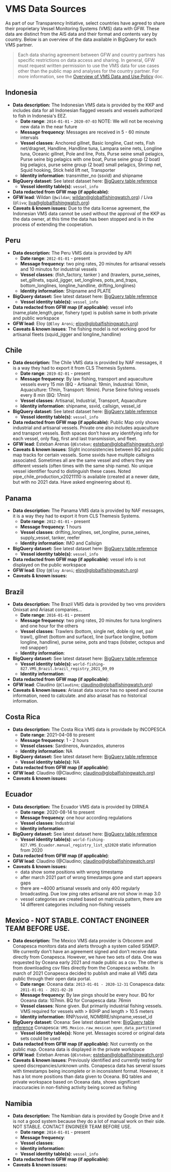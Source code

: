 # VMS Data Sources

As part of our Transparency Initiative, select countries have agreed to share their proprietary Vessel Monitoring Systems (VMS) data with GFW. These data are distinct from the AIS data and their format and contents vary by country. Below is an overview of the data available in BigQuery for each VMS partner.

> Each data sharing agreement between GFW and country partners has specific restrictions on data access and sharing. In general, GFW  must request written permission to use the VMS data for use cases other than the public map and analyses for the country partner. For more information, see the [Overview of VMS Data and Use Policy](https://docs.google.com/document/d/1J6CFWGwILjlBwuuv33DqjG9iQ_0eOIy-5U-o_RkGKtg/edit?usp=sharing) doc.

## Indonesia

+ **Data description:** The Indonesian VMS data is provided by the KKP and includes data for all Indonesian flagged vessels and vessels authorized to fish in Indonesia's EEZ.
  + **Date range**: `2014-01-01` - `2020-07-03` NOTE: We will not be receiving new data in the near future
  + **Message frequency**: Messages are received in 5 - 60 minute intervals
  + **Vessel classes**: Anchored gillnet, Basic longline, Cast nets, Fish net/dragnet, Handline, Handline tuna, Lampara seine nets, Longline tuna, Oceanic gillnet, Pole and line, Pots, Purse seine small pelagics, Purse seine big pelagics with one boat, Purse seine group (2 boat) big pelagics, purse seine group (2 boat) small pelagics, Shrimp net, Squid hooking, Stick held lift net, Transporter
  + **Identity information**: transmitter_no (ssvid) and shipname
+ **BigQuery dataset:** See latest dataset here: [BigQuery table reference](https://github.com/GlobalFishingWatch/bigquery-documentation-wf827/wiki/BigQuery-Table-Reference)
  + **Vessel identity table(s)**: `vessel_info`
+ **Data redacted from GFW map (if applicable)**:  
+ **GFW lead**: Wildan (`@wildan`; wildan@globalfishingwatch.org) / Liva (`@liva`; liva@globalfishingwatch.org)
+ **Caveats & known issues:** Due to the data license agreement, the Indonesian VMS data cannot be used without the approval of the KKP as the data owner, at this time the data has been stopped and is in the process of extending the cooperation.


## Peru

+ **Data description:** The Peru VMS data is provided by API
  + **Date range**: `2012-01-01` - present
  + **Message frequency**: two ping rates, 20 minutes for artisanal vessels and 10 minutos for industrial vessels
  + **Vessel classes**: (fish_factory, tanker ) and (trawlers, purse_seines, set_gillnets, squid_jigger, set_longlines, pots_and_traps, bottom_longlines, longline_handline, drifting_longlines) 
  + **Identity information**: Shipname and PLATE
+ **BigQuery dataset:** See latest dataset here: [BigQuery table reference](https://github.com/GlobalFishingWatch/bigquery-documentation-wf827/wiki/BigQuery-Table-Reference)
  + **Vessel identity table(s)**: `vessel_info`
+ **Data redacted from GFW map (if applicable)**: vessel info (name,plate,length,gear, fishery type) is publish same in both private and public workspace
+ **GFW lead**: Eloy (`@Eloy Aroni`; eloy@globalfishingwatch.org)
+ **Caveats & known issues**: The fishing model is not working good for artisanal fleets (squid_jigger and longline_handline)

## Chile

+ **Data description:** The Chile VMS data is provided by NAF messages, it is a way they had to export it from CLS Themesis Systems.
  + **Date range**: `2019-02-01` - present
  + **Message frequency**: By law fishing, transport and aquaculture vessels every 15 min (BQ - Artisanal: 19min, Industrial: 10min, Aquaculture: 17min, Transport: 16min). Purse Seine fishing vessels every 8 min (BQ: 17min)
  + **Vessel classes**: Artisanal, Industrial, Transport, Aquaculture
  + **Identity information**: shipname, ssvid, callsign, vessel_id
+ **BigQuery dataset:** See latest dataset here: [BigQuery table reference](https://github.com/GlobalFishingWatch/bigquery-documentation-wf827/wiki/BigQuery-Table-Reference)
  + **Vessel identity table(s)**: `vessel_info`
+ **Data redacted from GFW map (if applicable)**: Public Map only shows industrial and artisanal vessels. Private one also includes aquaculture and transport vessels. Both spaces don’t have any identifying info for each vessel, only flag, first and last transmission, and fleet.
+ **GFW lead**: Esteban Arenas (`@Esteban`; esteban@globalfishingwatch.org)
+ **Caveats & known issues**: Slight inconsistencies between BQ and public map tracks for certain vessels. Some ssvids have multiple callsigns associated. Sometimes all are the same vessel and others they are different vessels (often times with the same ship name). No unique vessel identifier found to distinguish these cases. Noted pipe_chile_production_v20211110 is available (created at a newer date, but with no 2021 data. Have asked engineering about it).

## Panama 

+ **Data description:** The Panama VMS data is provided by NAF messages, it is a way they had to export it from CLS Themesis Systems.
  + **Date range**: `2012-01-01` - present
  + **Message frequency**: 1 hours
  + **Vessel classes**: drifting_longlines, set_longline, purse_seines, supply_vessel, tanker, reefer
  + **Identity information**: IMO and Callsign
+ **BigQuery dataset:** See latest dataset here: [BigQuery table reference](https://github.com/GlobalFishingWatch/bigquery-documentation-wf827/wiki/BigQuery-Table-Reference)
  + **Vessel identity table(s)**: `vessel_info`  
+ **Data redacted from GFW map (if applicable)**: vessel info is not displayed on the public workspace 
+ **GFW lead**: Eloy (`@Eloy Aroni`; eloy@globalfishingwatch.org)
+ **Caveats & known issues:** 

## Brazil 

+ **Data description:** The Brazil VMS data is provided by two vms providers Onixsat and Ariasat companies...
  + **Date range**: `2016-01-01` - present
  + **Message frequency**: two ping rates, 20 minutes for tuna longliners and one hour for the others
  + **Vessel classes**: Trawlers (bottom, single net, doble rig net, pair trawl), gillnet (bottom and surface), line (surface longline, bottom longline, handline), purse seine, pots and traps (lobster, octopus and red snapper) 
  + **Identity information**: 
+ **BigQuery dataset:** See latest dataset here: [BigQuery table reference](https://github.com/GlobalFishingWatch/bigquery-documentation-wf827/wiki/BigQuery-Table-Reference)
  + **Vessel identity table(s)**:  `world-fishing-827.VMS_Brazil.brazil_registry_2021_09_09`
  + **Identity information**:
+ **Data redacted from GFW map (if applicable)**:  
+ **GFW lead**: Claudino (`@Claudino`; claudino@globalfishingwatch.org)
+ **Caveats & known issues**: Ariasat data source has no speed and course information, need to calculate. and also ariasat has no historical information.

## Costa Rica 

+ **Data description:** The Costa Rica VMS data is providade by INCOPESCA
  + **Date range**: 2021-04-08 to present
  + **Message frequency**: 1 - 2 hours
  + **Vessel classes**: Sardineros, Avanzados, atuneros 
  + **Identity information**: NA
+ **BigQuery dataset:** See latest dataset here: [BigQuery table reference](https://github.com/GlobalFishingWatch/bigquery-documentation-wf827/wiki/BigQuery-Table-Reference)
  + **Vessel identity table(s)**: NA
+ **Data redacted from GFW map (if applicable)**:  
+ **GFW lead**: Claudino (@Claudino; claudino@globalfishingwatch.org)
+ **Caveats & known issues:**

## Ecuador 

+ **Data description:** The Ecuador VMS data is provided by DIRNEA
  + **Date range**:  2020-08-14 to present
  + **Message frequency**: one hour according regulations
  + **Vessel classes**: Industrial
  + **Identity information**: 
+ **BigQuery dataset:** See latest dataset here: [BigQuery table reference](https://github.com/GlobalFishingWatch/bigquery-documentation-wf827/wiki/BigQuery-Table-Reference)
  + **Vessel identity table(s)**: `world-fishing-827.VMS_Ecuador.manual_registry_list_q32020` static information from 2020
+ **Data redacted from GFW map (if applicable)**:  
+ **GFW lead**: Claudino (@Claudino; claudino@globalfishingwatch.org)
+ **Caveats & known issues:** 
  + data show some positions with wrong timestamp
  + after march 2021 part of wrong timestamps gone and start appears gaps
  + there are ~4000 artisanal vessels and only 400 regularly broadcasting. Due low ping rates artisanal are not show in map 3.0
  + vessel categories are created based on matricula pattern, there are 14 different categories including non-fishing vessels

## Mexico - NOT STABLE. CONTACT ENGINEER TEAM BEFORE USE.

+ **Data description:** The Mexico VMS data provider is Orbcomm and Conapesca monitors data and alerts through a system called SISMEP. We currently don’t have an agreement signed and don’t receive data directly from Conapesca. However, we have two sets of data. One was requested by Oceana early 2021 and made public as a csv. The other is from downloading csv files directly from the Conapesca website. In march of 2021 Conapesca decided to publish and make all VMS data public through their open data portal.
  + **Date range**: Oceana data: `2013-01-01 - 2020-12-31` Conapesca data: `2011-01-01 - 2021-02-28`
  + **Message frequency**: By law pings should be every hour. BQ for Oceana data: 107min. BQ for Conapesca data: 76min
  + **Vessel classes**: None given. But primarily industrial fishing vessels. VMS required for vessels with > 80HP and length > 10.5 meters
  + **Identity information**: RNP/ssvid, NOMBRE/shipname,vessel_id
+ **BigQuery dataset:** Oceana: See latest dataset here: [BigQuery table reference](https://github.com/GlobalFishingWatch/bigquery-documentation-wf827/wiki/BigQuery-Table-Reference) Conapesca: `VMS_Mexico.raw_mexican_open_data_partitioned`
  + **Vessel identity table(s)**: None yet. Messages scored or original data sets could be used
+ **Data redacted from GFW map (if applicable)**: Not currently on the public map. Oceana data is displayed in the private workspace
+ **GFW lead**: Esteban Arenas (`@Esteban`; esteban@globalfishingwatch.org)
+ **Caveats & known issues**: Previously identified and currently testing for speed discrepancies/unknown units. Conapesca data has several issues with timestamps being incomplete or in inconsistent format. However, it has a lot more positions than data given to Oceana. BQ tables and private workspace based on Oceana data, shows significant inaccuracies in non-fishing activity being scored as fishing

## Namibia

+ **Data description:** The Namibian data is provided by Google Drive and it is not a good system because they do a lot of manual work on their side. NOT STABLE. CONTACT ENGINEER TEAM BEFORE USE.
  + **Date range**: `2014-01-01` - present
  + **Message frequency**:
  + **Vessel classes**: 
  + **Identity information**: 
  + **Vessel identity table(s)**: `vessel_info`
+ **Data redacted from GFW map (if applicable)**:  
+ **Caveats & known issues:**